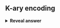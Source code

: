 ## K-ary encoding
<details>
<summary><b>Reveal answer</b></summary>
A list of L numbers, where elements can be anything from 0 to k-1<br><br><img src="../../../../../media/paste-c900ac110b80b2453ff0d6f42444e294ed66e644.jpg">
</details>
